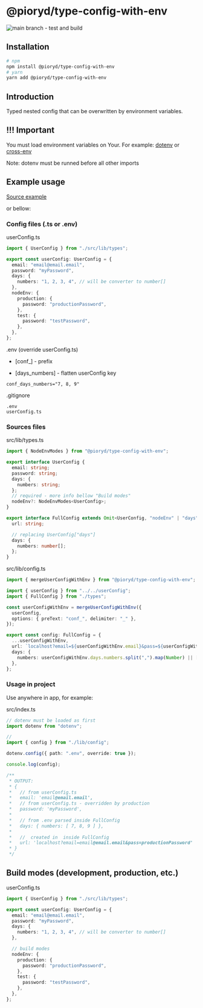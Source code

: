 # @pioryd/type-config-with-env

![main branch - test and build](https://github.com/Pioryd/type-config-with-env/actions/workflows/test.yml/badge.svg?branch=main)

## Installation

```sh
# npm
npm install @pioryd/type-config-with-env
# yarn
yarn add @pioryd/type-config-with-env
```

## Introduction

Typed nested config that can be overwritten by environment variables.

## !!! Important

You must load environment variables on Your. For example: [dotenv](https://www.npmjs.com/package/dotenv) or [cross-env](https://www.npmjs.com/package/cross-env)

Note: dotenv must be runned before all other imports

## Example usage

[Source example](https://github.com/Pioryd/type-config-with-env/tree/main/example)

or bellow:

### Config files (.ts or .env)

userConfig.ts

```ts
import { UserConfig } from "./src/lib/types";

export const userConfig: UserConfig = {
  email: "email@email.email",
  password: "myPassword",
  days: {
    numbers: "1, 2, 3, 4", // will be converter to number[]
  },
  nodeEnv: {
    production: {
      password: "productionPassword",
    },
    test: {
      password: "testPassword",
    },
  },
};
```

.env (override userConfig.ts)

- [conf_] - prefix

- [days_numbers] - flatten userConfig key

```env
conf_days_numbers="7, 8, 9"
```

.gitignore

```text
.env
userConfig.ts
```

### Sources files

src/lib/types.ts

```ts
import { NodeEnvModes } from "@pioryd/type-config-with-env";

export interface UserConfig {
  email: string;
  password: string;
  days: {
    numbers: string;
  };
  // required - more info bellow "Build modes"
  nodeEnv?: NodeEnvModes<UserConfig>;
}

export interface FullConfig extends Omit<UserConfig, "nodeEnv" | "days"> {
  url: string;

  // replacing UserConfig["days"]
  days: {
    numbers: number[];
  };
}
```

src/lib/config.ts

```ts
import { mergeUserConfigWithEnv } from "@pioryd/type-config-with-env";

import { userConfig } from "../../userConfig";
import { FullConfig } from "./types";

const userConfigWithEnv = mergeUserConfigWithEnv({
  userConfig,
  options: { preText: "conf_", delimiter: "_" },
});

export const config: FullConfig = {
  ...userConfigWithEnv,
  url: `localhost?email=${userConfigWithEnv.email}&pass=${userConfigWithEnv.password}`,
  days: {
    numbers: userConfigWithEnv.days.numbers.split(",").map(Number) || [],
  },
};
```

### Usage in project

Use anywhere in app, for example:

src/index.ts

```ts
// dotenv must be loaded as first
import dotenv from "dotenv";

//
import { config } from "./lib/config";

dotenv.config({ path: ".env", override: true });

console.log(config);

/**
 * OUTPUT:
 * {
 *   // from userConfig.ts
 *   email: 'email@email.email',
 *   // from userConfig.ts - overridden by production
 *   password: 'myPassword',
 *
 *   // from .env parsed inside FullConfig
 *   days: { numbers: [ 7, 8, 9 ] },
 *
 *   //  created in  inside FullConfig
 *   url: 'localhost?email=email@email.email&pass=productionPassword'
 * }
 */
```

## Build modes (development, production, etc.)

userConfig.ts

```ts
import { UserConfig } from "./src/lib/types";

export const userConfig: UserConfig = {
  email: "email@email.email",
  password: "myPassword",
  days: {
    numbers: "1, 2, 3, 4", // will be converter to number[]
  },

  // build modes
  nodeEnv: {
    production: {
      password: "productionPassword",
    },
    test: {
      password: "testPassword",
    },
  },
};
```
